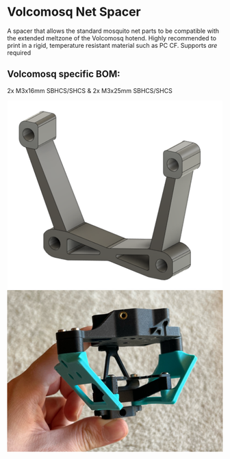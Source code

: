 # Volcomosq Net Spacer

A spacer that allows the standard mosquito net parts to be compatible with the extended meltzone of the Volcomosq hotend.
Highly recommended to print in a rigid, temperature resistant material such as PC CF. Supports *are* required


## Volcomosq specific BOM:
2x M3x16mm SBHCS/SHCS & 2x M3x25mm SBHCS/SHCS

![image1](./Images/Image1.png)
![image2](./Images/image2.jpeg)
